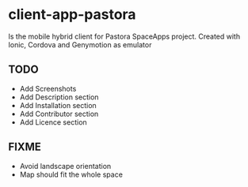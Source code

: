 # client-app-pastora
Is the mobile hybrid client for Pastora SpaceApps project. Created with Ionic, Cordova and Genymotion as emulator

## TODO
- Add Screenshots
- Add Description section
- Add Installation section
- Add Contributor section
- Add Licence section

## FIXME
- Avoid landscape orientation
- Map should fit the whole space

